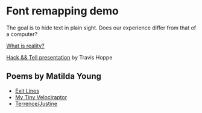 # Font remapping demo

The goal is to hide text in plain sight. Does our experience differ from that of a computer?

[What is reality?](http://thoppe.github.io/TheLieWithinTheFiction/index.html)

[Hack && Tell presentation](https://thoppe.github.io/TheLieWithinTheFiction/HnTPres/HnT_presentation.html) by Travis Hoppe


## Poems by Matilda Young

+ [Exit Lines](https://thoppe.github.io/TheLieWithinTheFiction/Matilda1/index.html)
+ [My Tiny Velociraptor](https://thoppe.github.io/TheLieWithinTheFiction/Matilda2/index.html)
+ [Terrence/Justine](https://thoppe.github.io/TheLieWithinTheFiction/Matilda3/index.html)

